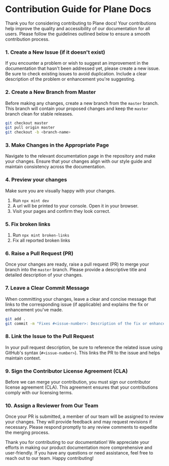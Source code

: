 # Contribution Guide for Plane Docs

Thank you for considering contributing to Plane docs! Your contributions help improve the quality and accessibility of our documentation for all users. Please follow the guidelines outlined below to ensure a smooth contribution process.

### 1. Create a New Issue (if it doesn't exist)
If you encounter a problem or wish to suggest an improvement in the documentation that hasn't been addressed yet, please create a new issue. Be sure to check existing issues to avoid duplication. Include a clear description of the problem or enhancement you're suggesting.

### 2. Create a New Branch from Master
Before making any changes, create a new branch from the `master` branch. This branch will contain your proposed changes and keep the `master` branch clean for stable releases.

```bash
git checkout master
git pull origin master
git checkout -b <branch-name>
```

### 3. Make Changes in the Appropriate Page
Navigate to the relevant documentation page in the repository and make your changes. Ensure that your changes align with our style guide and maintain consistency across the documentation.

### 4. Preview your changes
Make sure you are visually happy with your changes.

1. Run `npx mint dev`
1. A url will be printed to your console. Open it in your browser.
1. Visit your pages and confirm they look correct.

### 5. Fix broken links

1. Run `npx mint broken-links`
2. Fix all reported broken links

### 6. Raise a Pull Request (PR)
Once your changes are ready, raise a pull request (PR) to merge your branch into the `master` branch. Please provide a descriptive title and detailed description of your changes.

### 7. Leave a Clear Commit Message
When committing your changes, leave a clear and concise message that links to the corresponding issue (if applicable) and explains the fix or enhancement you've made.

```bash
git add .
git commit -m "Fixes #<issue-number>: Description of the fix or enhancement"
```

### 8. Link the Issue to the Pull Request
In your pull request description, be sure to reference the related issue using GitHub's syntax (`#<issue-number>`). This links the PR to the issue and helps maintain context.

### 9. Sign the Contributor License Agreement (CLA)
Before we can merge your contribution, you must sign our contributor license agreement (CLA). This agreement ensures that your contributions comply with our licensing terms.

### 10. Assign a Reviewer from Our Team
Once your PR is submitted, a member of our team will be assigned to review your changes. They will provide feedback and may request revisions if necessary. Please respond promptly to any review comments to expedite the merging process.

Thank you for contributing to our documentation! We appreciate your efforts in making our product documentation more comprehensive and user-friendly. If you have any questions or need assistance, feel free to reach out to our team. Happy contributing!
